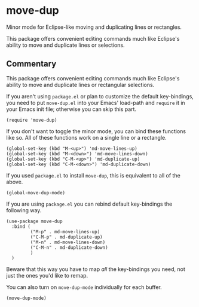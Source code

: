 move-dup
========

Minor mode for Eclipse-like moving and duplicating lines or rectangles.

This package offers convenient editing commands much like Eclipse's ability to
move and duplicate lines or selections.

## Commentary

This package offers convenient editing commands much like Eclipse's ability to
move and duplicate lines or rectangular selections.

If you aren't using `package.el` or plan to customize the default key-bindings,
you need to put `move-dup.el` into your Emacs' load-path and `require` it in
your Emacs init file; otherwise you can skip this part.

```elisp
(require 'move-dup)
```

If you don't want to toggle the minor mode, you can bind these functions like
so. All of these functions work on a single line or a rectangle.

```elisp
(global-set-key (kbd "M-<up>") 'md-move-lines-up)
(global-set-key (kbd "M-<down>") 'md-move-lines-down)
(global-set-key (kbd "C-M-<up>") 'md-duplicate-up)
(global-set-key (kbd "C-M-<down>") 'md-duplicate-down)
```

If you used `package.el` to install `move-dup`, this is equivalent to all of the
above.

```elisp
(global-move-dup-mode)
```

If you are using `package.el` you can rebind default key-bindings the following
way.

```elisp
(use-package move-dup
  :bind (
         ("M-p" . md-move-lines-up)
         ("C-M-p" . md-duplicate-up)
         ("M-n" . md-move-lines-down)
         ("C-M-n" . md-duplicate-down)
         )
  )
```

Beware that this way you have to map _all_ the key-bindings you need, not just
the ones you'd like to remap.

You can also turn on `move-dup-mode` individually for each buffer.

```elisp
(move-dup-mode)
```
